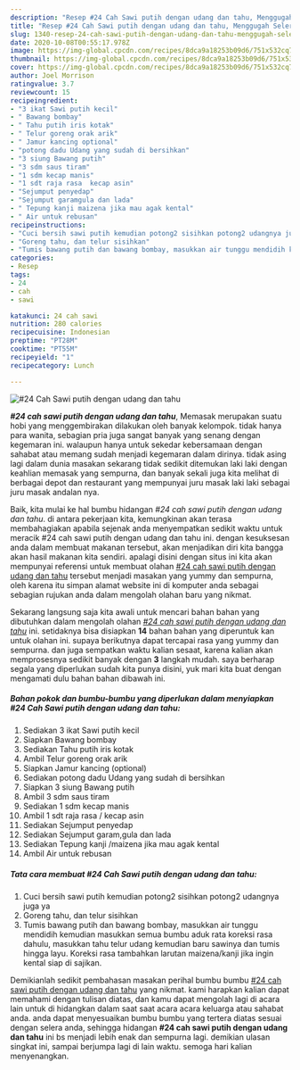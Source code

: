 ```yaml
---
description: "Resep #24 Cah Sawi putih dengan udang dan tahu, Menggugah Selera"
title: "Resep #24 Cah Sawi putih dengan udang dan tahu, Menggugah Selera"
slug: 1340-resep-24-cah-sawi-putih-dengan-udang-dan-tahu-menggugah-selera
date: 2020-10-08T00:55:17.978Z
image: https://img-global.cpcdn.com/recipes/8dca9a18253b09d6/751x532cq70/24-cah-sawi-putih-dengan-udang-dan-tahu-foto-resep-utama.jpg
thumbnail: https://img-global.cpcdn.com/recipes/8dca9a18253b09d6/751x532cq70/24-cah-sawi-putih-dengan-udang-dan-tahu-foto-resep-utama.jpg
cover: https://img-global.cpcdn.com/recipes/8dca9a18253b09d6/751x532cq70/24-cah-sawi-putih-dengan-udang-dan-tahu-foto-resep-utama.jpg
author: Joel Morrison
ratingvalue: 3.7
reviewcount: 15
recipeingredient:
- "3 ikat Sawi putih kecil"
- " Bawang bombay"
- " Tahu putih iris kotak"
- " Telur goreng orak arik"
- " Jamur kancing optional"
- "potong dadu Udang yang sudah di bersihkan"
- "3 siung Bawang putih"
- "3 sdm saus tiram"
- "1 sdm kecap manis"
- "1 sdt raja rasa  kecap asin"
- "Sejumput penyedap"
- "Sejumput garamgula dan lada"
- " Tepung kanji maizena jika mau agak kental"
- " Air untuk rebusan"
recipeinstructions:
- "Cuci bersih sawi putih kemudian potong2 sisihkan potong2 udangnya juga ya"
- "Goreng tahu, dan telur sisihkan"
- "Tumis bawang putih dan bawang bombay, masukkan air tunggu mendidih kemudian masukkan semua bumbu aduk rata koreksi rasa dahulu, masukkan tahu telur udang kemudian baru sawinya dan tumis hingga layu. Koreksi rasa tambahkan larutan maizena/kanji jika ingin kental siap di sajikan."
categories:
- Resep
tags:
- 24
- cah
- sawi

katakunci: 24 cah sawi 
nutrition: 280 calories
recipecuisine: Indonesian
preptime: "PT28M"
cooktime: "PT55M"
recipeyield: "1"
recipecategory: Lunch

---
```



![#24 Cah Sawi putih dengan udang dan tahu](https://img-global.cpcdn.com/recipes/8dca9a18253b09d6/751x532cq70/24-cah-sawi-putih-dengan-udang-dan-tahu-foto-resep-utama.jpg)

<b><i>#24 cah sawi putih dengan udang dan tahu</i></b>, Memasak merupakan suatu hobi yang menggembirakan dilakukan oleh banyak kelompok. tidak hanya para wanita, sebagian pria juga sangat banyak yang senang dengan kegemaran ini. walaupun hanya untuk sekedar kebersamaan dengan sahabat atau memang sudah menjadi kegemaran dalam dirinya. tidak asing lagi dalam dunia masakan sekarang tidak sedikit ditemukan laki laki dengan keahlian memasak yang sempurna, dan banyak sekali juga kita melihat di berbagai depot dan restaurant yang mempunyai juru masak laki laki sebagai juru masak andalan nya.

Baik, kita mulai ke hal bumbu hidangan <i>#24 cah sawi putih dengan udang dan tahu</i>. di antara pekerjaan kita, kemungkinan akan terasa membahagiakan apabila sejenak anda menyempatkan sedikit waktu untuk meracik #24 cah sawi putih dengan udang dan tahu ini. dengan kesuksesan anda dalam membuat makanan tersebut, akan menjadikan diri kita bangga akan hasil makanan kita sendiri. apalagi disini dengan situs ini kita akan mempunyai referensi untuk membuat olahan <u>#24 cah sawi putih dengan udang dan tahu</u> tersebut menjadi masakan yang yummy dan sempurna, oleh karena itu simpan alamat website ini di komputer anda sebagai sebagian rujukan anda dalam mengolah olahan baru yang nikmat.




Sekarang langsung saja kita awali untuk mencari bahan bahan yang dibutuhkan dalam mengolah olahan <u><i>#24 cah sawi putih dengan udang dan tahu</i></u> ini. setidaknya bisa disiapkan <b>14</b> bahan bahan yang diperuntuk kan untuk olahan ini. supaya berikutnya dapat tercapai rasa yang yummy dan sempurna. dan juga sempatkan waktu kalian sesaat, karena kalian akan memprosesnya sedikit banyak dengan <b>3</b> langkah mudah. saya berharap segala yang diperlukan sudah kita punya disini, yuk mari kita buat dengan mengamati dulu bahan bahan dibawah ini.

<!--inarticleads1-->

##### Bahan pokok dan bumbu-bumbu yang diperlukan dalam menyiapkan #24 Cah Sawi putih dengan udang dan tahu:

1. Sediakan 3 ikat Sawi putih kecil
1. Siapkan  Bawang bombay
1. Sediakan  Tahu putih iris kotak
1. Ambil  Telur goreng orak arik
1. Siapkan  Jamur kancing (optional)
1. Sediakan potong dadu Udang yang sudah di bersihkan
1. Siapkan 3 siung Bawang putih
1. Ambil 3 sdm saus tiram
1. Sediakan 1 sdm kecap manis
1. Ambil 1 sdt raja rasa / kecap asin
1. Sediakan Sejumput penyedap
1. Sediakan Sejumput garam,gula dan lada
1. Sediakan  Tepung kanji /maizena jika mau agak kental
1. Ambil  Air untuk rebusan




<!--inarticleads2-->

##### Tata cara membuat #24 Cah Sawi putih dengan udang dan tahu:

1. Cuci bersih sawi putih kemudian potong2 sisihkan potong2 udangnya juga ya
1. Goreng tahu, dan telur sisihkan
1. Tumis bawang putih dan bawang bombay, masukkan air tunggu mendidih kemudian masukkan semua bumbu aduk rata koreksi rasa dahulu, masukkan tahu telur udang kemudian baru sawinya dan tumis hingga layu. Koreksi rasa tambahkan larutan maizena/kanji jika ingin kental siap di sajikan.




Demikianlah sedikit pembahasan masakan perihal bumbu bumbu <u>#24 cah sawi putih dengan udang dan tahu</u> yang nikmat. kami harapkan kalian dapat memahami dengan tulisan diatas, dan kamu dapat mengolah lagi di acara lain untuk di hidangkan dalam saat saat acara acara keluarga atau sahabat anda. anda dapat menyesuaikan bumbu bumbu yang tertera diatas sesuai dengan selera anda, sehingga hidangan <b>#24 cah sawi putih dengan udang dan tahu</b> ini bs menjadi lebih enak dan sempurna lagi. demikian ulasan singkat ini, sampai berjumpa lagi di lain waktu. semoga hari kalian menyenangkan.

